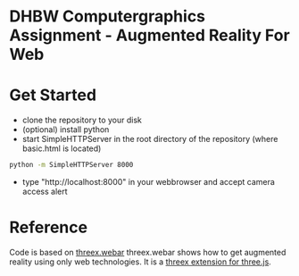 # DHBW Computergraphics Assignment - Augmented Reality For Web


# Get Started

- clone the repository to your disk
- (optional) install python
- start SimpleHTTPServer in the root directory of the repository (where basic.html is located)
```bash
python -m SimpleHTTPServer 8000
```
- type "http://localhost:8000" in your webbrowser and accept camera access alert


# Reference
Code is based on [threex.webar](https://github.com/jeromeetienne/threex.webar)
threex.webar shows how to get augmented reality using only web technologies.
It is a [threex extension for three.js](http://www.threejsgames.com/extensions/).
